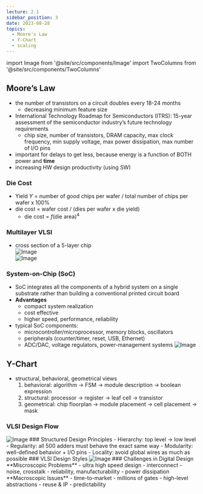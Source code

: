 ```yaml
---
lecture: 2.1
sidebar_position: 3
date: 2023-08-28
topics:
  - Moore's Law
  - Y-Chart
  - scaling
---
```

import Image from '@site/src/components/Image'
import TwoColumns from '@site/src/components/TwoColumns'

## Moore’s Law
- the number of transistors on a circuit doubles every 18-24 months
    - decreasing minimum feature size
- International Technology Roadmap for Semiconductors (ITRS): 15-year assessment of the semiconductor industry’s future technology requirements
    - chip size, number of transistors, DRAM capacity, max clock frequency, min supply voltage, max power dissipation, max number of I/O pins
- important for delays to get less, because energy is a function of BOTH power and **time**
- increasing HW design productivity (using SW)
### Die Cost
- Yield $Y$ = number of good chips per wafer / total number of chips per wafer x 100%
- die cost = wafer cost / (dies per wafer x die yield)
    - die cost = $f$(die area)$^4$
### Multilayer VLSI
- cross section of a 5-layer chip
    <TwoColumns>
    <div style={{ flex: '50%' }}>
    <Image src="/attachments/IMG-20231210211233.png" alt="Image"/>
    </div>
    <div style={{ flex: '50%' }}>
    <Image src="/attachments/IMG-20231210211833.png" alt="Image"/>
    </div>
    </TwoColumns>
### System-on-Chip (SoC)
- SoC integrates all the components of a hybrid system on a single substrate rather than building a conventional printed circuit board
- **Advantages**
    - compact system realization
    - cost effective
    - higher speed, performance, reliability
- typical SoC components:
    - microcontroller/microprocessor, memory blocks, oscillators
    - peripherals (counter/timer, reset, USB, Ethernet)
    - ADC/DAC, voltage regulators, power-management systems
		<Image src="/attachments/IMG-20231210211320.png" alt="Image"/>
## Y-Chart
- structural, behavioral, geometrical views
    1. behavioral: algorithm → FSM → module description → boolean expression
    2. structural: processor → register → leaf cell → transistor
    3. geometrical: chip floorplan → module placement → cell placement → mask
### VLSI Design Flow
<Image src="/attachments/IMG-20231210211339.png" alt="Image"/>
### Structured Design Principles
- Hierarchy: top level → low level
- Regularity: all 500 adders must behave the exact same way
- Modularity: well-defined behavior + I/O pins
- Locality: avoid global wires as much as possible
### VLSI Design Styles
<Image src="/attachments/IMG-20231210211354.png" alt="Image"/>
### Challenges in Digital Design
<TwoColumns>
<div style={{ flex: '33%' }}>
**Miscroscopic Problems**
- ultra high speed design
- interconnect
- noise, crosstalk
- reliability, manufacturability
- power dissipation
</div>
<div style={{ flex: '33%' }}>
**Macroscopic Issues**
- time-to-market
- millions of gates
- high-level abstractions
- reuse & IP
- predictability
</div>
</TwoColumns>
